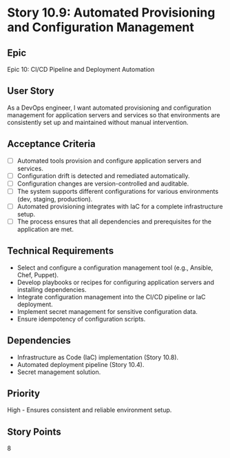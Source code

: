 # Story 10.9: Automated Provisioning and Configuration Management

## Epic

Epic 10: CI/CD Pipeline and Deployment Automation

## User Story

As a DevOps engineer, I want automated provisioning and configuration management for application servers and services so that environments are consistently set up and maintained without manual intervention.

## Acceptance Criteria

- [ ] Automated tools provision and configure application servers and services.
- [ ] Configuration drift is detected and remediated automatically.
- [ ] Configuration changes are version-controlled and auditable.
- [ ] The system supports different configurations for various environments (dev, staging, production).
- [ ] Automated provisioning integrates with IaC for a complete infrastructure setup.
- [ ] The process ensures that all dependencies and prerequisites for the application are met.

## Technical Requirements

- Select and configure a configuration management tool (e.g., Ansible, Chef, Puppet).
- Develop playbooks or recipes for configuring application servers and installing dependencies.
- Integrate configuration management into the CI/CD pipeline or IaC deployment.
- Implement secret management for sensitive configuration data.
- Ensure idempotency of configuration scripts.

## Dependencies

- Infrastructure as Code (IaC) implementation (Story 10.8).
- Automated deployment pipeline (Story 10.4).
- Secret management solution.

## Priority

High - Ensures consistent and reliable environment setup.

## Story Points

8
